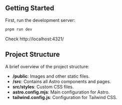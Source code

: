 
## Getting Started

First, run the development server:

```bash
pnpm run dev
```

Check http://localhost:4321/


## Project Structure

A brief overview of the project structure:

- **/public**: Images and other static files.
- **/src**: Contains all Astro components and pages.
- **src/styles**: Custom CSS files.
- **astro.config.mjs**: Main configuration for Astro.
- **tailwind.config.js**: Configuration for Tailwind CSS.
